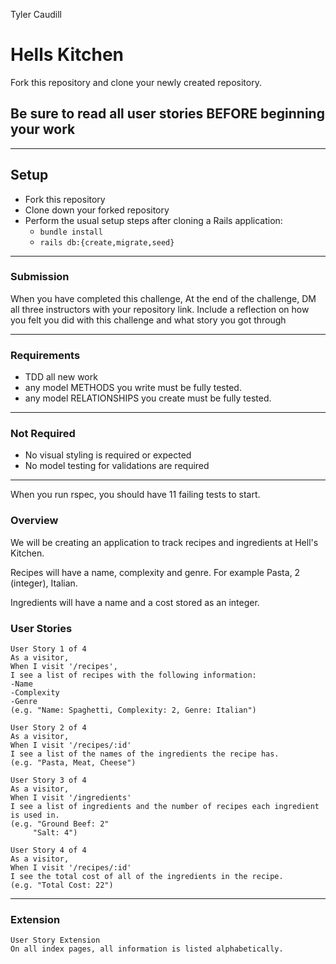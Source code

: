 Tyler Caudill 

# Hells Kitchen

Fork this repository and clone your newly created repository.

## Be sure to read all user stories BEFORE beginning your work
---

## Setup

* Fork this repository
* Clone down your forked repository
* Perform the usual setup steps after cloning a Rails application:
  - `bundle install`
  - `rails db:{create,migrate,seed}`
---
### Submission

When you have completed this challenge, At the end of the challenge, DM all three instructors with your repository link. Include a reflection on how you felt you did with this challenge and what story you got through

---
### Requirements

* TDD all new work
* any model METHODS you write must be fully tested.
* any model RELATIONSHIPS you create must be fully tested.
---

### Not Required

* No visual styling is required or expected
* No model testing for validations are required
---

When you run rspec, you should have 11 failing tests to start.  

###  Overview

We will be creating an application to track recipes and ingredients at Hell's Kitchen.

Recipes will have a name, complexity and genre. For example Pasta, 2 (integer), Italian.

Ingredients will have a name and a cost stored as an integer.


### User Stories

```
User Story 1 of 4
As a visitor,
When I visit '/recipes',
I see a list of recipes with the following information:
-Name
-Complexity
-Genre
(e.g. "Name: Spaghetti, Complexity: 2, Genre: Italian")
```
```
User Story 2 of 4
As a visitor,
When I visit '/recipes/:id'
I see a list of the names of the ingredients the recipe has.
(e.g. "Pasta, Meat, Cheese")
```
```
User Story 3 of 4
As a visitor,
When I visit '/ingredients'
I see a list of ingredients and the number of recipes each ingredient is used in.
(e.g. "Ground Beef: 2"
     "Salt: 4")
```
```
User Story 4 of 4
As a visitor,
When I visit '/recipes/:id'
I see the total cost of all of the ingredients in the recipe.
(e.g. "Total Cost: 22")
```
---
### Extension
```
User Story Extension
On all index pages, all information is listed alphabetically.
